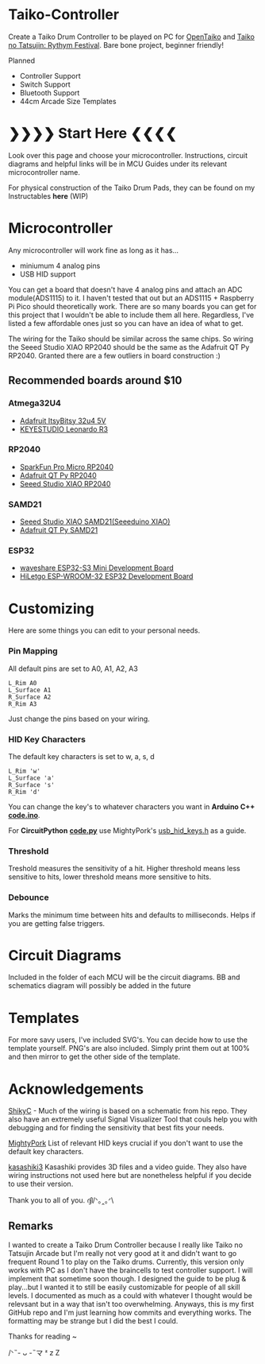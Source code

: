 # Taiko-Controller
Create a Taiko Drum Controller to be played on PC for [OpenTaiko](https://opentaiko.wiki.gg/) and [Taiko no Tatsujin: Rythym Festival](https://store.steampowered.com/app/2288630/Taiko_no_Tatsujin_Rhythm_Festival/). Bare bone project, beginner friendly!


Planned
- Controller Support
- Switch Support
- Bluetooth Support
- 44cm Arcade Size Templates


# ❯❯❯❯ Start Here ❮❮❮❮
Look over this page and choose your microcontroller. Instructions, circuit diagrams and helpful links will be in MCU Guides under its relevant microcontroller name. 

For physical construction of the Taiko Drum Pads, they can be found on my Instructables **here** (WIP)

# Microcontroller

Any microcontroller will work fine as long as it has...
- miniumum 4 analog pins
- USB HID support

You can get a board that doesn't have 4 analog pins and attach an ADC module(ADS1115) to it. I haven't tested that out but an  ADS1115 + Raspberry Pi Pico should theoretically work. There are so many boards you can get for this project that I wouldn't be able to include them all here. Regardless, I've listed a few affordable ones just so you can have an idea of what to get.

The wiring for the Taiko should be similar across the same chips. So wiring the Seeed Studio XIAO RP2040 should be the same as the Adafruit QT Py RP2040. Granted there are a few outliers in board construction :)


## Recommended boards around $10
### Atmega32U4
- [Adafruit ItsyBitsy 32u4 5V](https://www.adafruit.com/product/3677)
- [KEYESTUDIO Leonardo R3](https://a.co/d/aMHsjTD)

### RP2040
- [SparkFun Pro Micro RP2040](https://www.sparkfun.com/sparkfun-pro-micro-rp2040.html)
- [Adafruit QT Py RP2040](https://www.adafruit.com/product/4900)
- [Seeed Studio XIAO RP2040](https://a.co/d/2wXBoZE)

### SAMD21
- [Seeed Studio XIAO SAMD21(Seeeduino XIAO)](https://www.seeedstudio.com/Seeeduino-XIAO-Arduino-Microcontroller-SAMD21-Cortex-M0+-p-4426.html)
- [Adafruit QT Py SAMD21](https://www.adafruit.com/product/4600)

### ESP32
- [waveshare ESP32-S3 Mini Development Board](https://www.waveshare.com/product/mcu-tools/development-boards/esp32/esp32-s3-zero.htm?sku=25517)
- [HiLetgo ESP-WROOM-32 ESP32 Development Board](https://a.co/d/cvBCRye)

# Customizing
Here are some things you can edit to your personal needs.

### Pin Mapping
All default pins are set to A0, A1, A2, A3 

    L_Rim A0
    L_Surface A1
    R_Surface A2
    R_Rim A3

Just change the pins based on your wiring. 

### HID Key Characters
The default key characters is set to w, a, s, d

    L_Rim 'w'
    L_Surface 'a'
    R_Surface 's'
    R_Rim 'd'

 You can change the key's to whatever characters you want in **Arduino C++** [**code.ino**](https://github.com/nyappurr/Taiko-Controller/blob/d1ce79c2ca52bc04288bb2e107308d22ba68b459/codes/code.ino).

For **CircuitPython** [**code.py**](https://github.com/nyappurr/Taiko-Controller/blob/d026a6ac500cebf908fd98388d6a15320e91dff7/codes/code.py) use MightyPork's [usb_hid_keys.h](https://gist.github.com/MightyPork/6da26e382a7ad91b5496ee55fdc73db2) as a guide.

### Threshold

Treshold measures the sensitivity of a hit. Higher threshold means less sensitive to hits, lower threshold means more sensitive to hits.

### Debounce

Marks the minimum time between hits and defaults to milliseconds. Helps if you are getting false triggers.

# Circuit Diagrams

Included in the folder of each MCU will be the circuit diagrams. BB and schematics diagram will possibly be added in the future

# Templates
For more savy users, I've included SVG's. You can decide how to use the template yourself. PNG's are also included. Simply print them out at 100% and then mirror to get the other side of the template.

# Acknowledgements
[ShikyC](https://github.com/ShikyC/Taiko-Drum-Controller-Arduino) - Much of the wiring is based on a schematic from his repo. They also have an extremely useful Signal Visualizer Tool that couls help you with debugging and for finding the sensitivity that best fits your needs. 

[MightyPork](https://gist.github.com/MightyPork/6da26e382a7ad91b5496ee55fdc73db2) 
List of relevant HID keys crucial if you don't want to use the default key characters.

[kasashiki3](https://github.com/kasasiki3/HIDtaiko) Kasashiki provides 3D files and a video guide. They also have wiring instructions not used here but are nonetheless helpful if you decide to use their version.

Thank you to all of you. ദ്ദി/ᐠ｡‸｡ᐟ\

## Remarks
I wanted to create a Taiko Drum Controller because I really like Taiko no Tatsujin Arcade but I'm really not very good at it and didn't want to go frequent Round 1 to play on the Taiko drums. Currently, this version only works with PC as I don't have the braincells to test controller support. I will implement that sometime soon though. I designed the guide to be plug & play...but I wanted it to still be easily customizable for people of all skill levels. I documented as much as a could with whatever I thought would be relevsant but in a way that isn't too overwhelming. Anyways, this is my first GitHub repo and I'm just learning how commits and everything works. The formatting may be strange but I did the best I could.

Thanks for reading ~

/ᐠ˵- ᴗ -˵マ ᶻ 𝗓 Z
